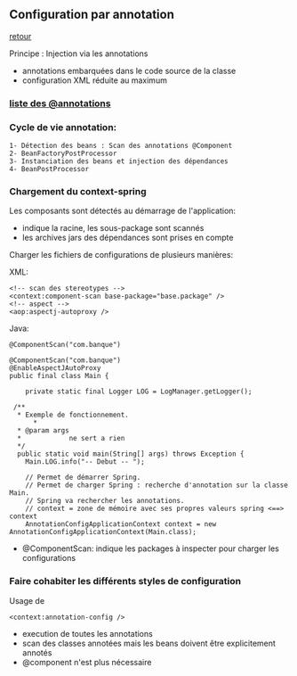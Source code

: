 ## Configuration par annotation

[retour](https://github.com/grouault/spring-tutorial/blob/master/spring-contexte/notes/INDEX.md)

Principe : Injection via les annotations
* annotations embarquées dans le code source de la classe
* configuration XML réduite au maximum

### [liste des @annotations](https://github.com/grouault/spring-tutorial/blob/master/spring-contexte/notes/spring-configuration-annotation/index.md)

### Cycle de vie annotation:
```
1- Détection des beans : Scan des annotations @Component
2- BeanFactoryPostProcessor
3- Instanciation des beans et injection des dépendances
4- BeanPostProcessor
```

### Chargement du context-spring

Les composants sont détectés au démarrage de l'application:
- indique la racine, les sous-package sont scannés
- les archives jars des dépendances sont prises en compte


Charger les fichiers de configurations de plusieurs manières:

XML:
```
<!-- scan des stereotypes -->
<context:component-scan base-package="base.package" />
<!-- aspect -->
<aop:aspectj-autoproxy />
```

Java:
```
@ComponentScan("com.banque")
```


    @ComponentScan("com.banque")
    @EnableAspectJAutoProxy
    public final class Main {
        
        private static final Logger LOG = LogManager.getLogger();

	 /**
	  * Exemple de fonctionnement.
          *
	  * @param args
	  *            ne sert a rien
	  */
	  public static void main(String[] args) throws Exception {
		Main.LOG.info("-- Debut -- ");

		// Permet de démarrer Spring.
		// Permet de charger Spring : recherche d'annotation sur la classe Main.
		// Spring va rechercher les annotations.
		// context = zone de mémoire avec ses propres valeurs spring <==> context
		AnnotationConfigApplicationContext context = new AnnotationConfigApplicationContext(Main.class);


* @ComponentScan: indique les packages à inspecter pour charger les configurations

### Faire cohabiter les différents styles de configuration
Usage de 
```
<context:annotation-config />
```
* execution de toutes les annotations
* scan des classes annotées mais les beans doivent être explicitement annotés
* @component n'est plus nécessaire

